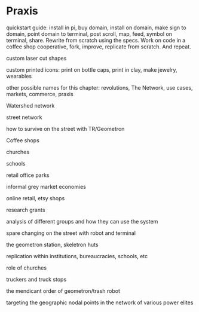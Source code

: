 # Praxis

quickstart guide: install in pi, buy domain, install on domain, make sign to domain, point domain to terminal, post scroll, map, feed, symbol on terminal, share.  Rewrite from scratch using the specs.  Work on code in a coffee shop cooperative, fork, improve, replicate from scratch. And repeat.

custom laser cut shapes

custom printed icons: print on bottle caps, print in clay, make jewelry, wearables

other possible names for this chapter: revolutions, The Network, use cases, markets, commerce, praxis

Watershed network

street network

how to survive on the street with TR/Geometron

Coffee shops

churches

schools

retail office parks

informal grey market economies

online retail, etsy shops

research grants 

analysis of different groups and how they can use the system

spare changing on the street with robot and terminal

the geometron station, skeletron huts

replication within institutions, bureaucracies, schools, etc

role of churches

truckers and truck stops

the mendicant order of geometron/trash robot

targeting the geographic nodal points in the network of various power elites


